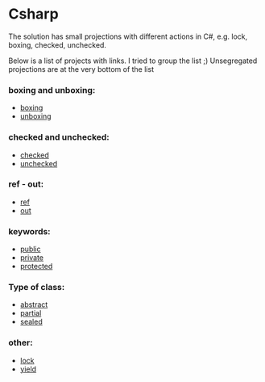 # Csharp
The solution has small projections with different actions in C#, e.g. lock, boxing, checked, unchecked. 

Below is a list of projects with links. I tried to group the list ;) Unsegregated projections are at the very bottom of the list

### boxing and unboxing:
* [boxing](https://github.com/matgorzynski/Csharp/tree/master/boxing-example)
* [unboxing](https://github.com/matgorzynski/Csharp/tree/master/unboxing-example)
### checked and unchecked:
* [checked](https://github.com/matgorzynski/Csharp/tree/master/checked-example)
* [unchecked](https://github.com/matgorzynski/Csharp/tree/master/unchecked-example)
### ref - out:
* [ref](https://github.com/matgorzynski/Csharp/tree/master/ref-example)
* [out](https://github.com/matgorzynski/Csharp/tree/master/out-example)
### keywords:
* [public](https://github.com/matgorzynski/Csharp/tree/master/publicKeyword-example)
* [private](https://github.com/matgorzynski/Csharp/tree/master/privateKeyword-example)
* [protected](https://github.com/matgorzynski/Csharp/tree/master/protectedKeyword-example)

### Type of class:
* [abstract](https://github.com/matgorzynski/Csharp/tree/master/abstractClass-example)
* [partial](https://github.com/matgorzynski/Csharp/tree/master/partialClass-example)
* [sealed](https://github.com/matgorzynski/Csharp/tree/master/sealedClass-example)

### other:
* [lock](https://github.com/matgorzynski/Csharp/tree/master/lock-example)
* [yield](https://github.com/matgorzynski/Csharp/tree/master/yield-example)

